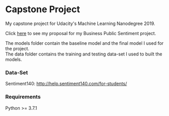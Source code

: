 # Capstone Project
My capstone project  for Udacity's Machine Learning Nanodegree 2019.

Click [here](./proposal/proposal.md) to see my proposal for my Business Public Sentiment project.

The models folder contain the baseline model and the final model I used for the project.  
The data folder contains the training and testing data-set I used to built the models.

### Data-Set
Sentiment140: http://help.sentiment140.com/for-students/

### Requirements
Python >= 3.7.1
